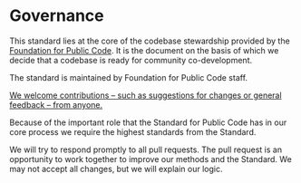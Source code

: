 # Governance

This standard lies at the core of the codebase stewardship provided by the [Foundation for Public Code](https://publiccode.net/). It is the document on the basis of which we decide that a codebase is ready for community co-development.

The standard is maintained by Foundation for Public Code staff.

[We welcome contributions – such as suggestions for changes or general feedback – from anyone.](/CONTRIBUTING.md)

Because of the important role that the Standard for Public Code has in our core process we require the highest standards from the Standard.

We will try to respond promptly to all pull requests. The pull request is an opportunity to work together to improve our methods and the Standard. We may not accept all changes, but we will explain our logic.
